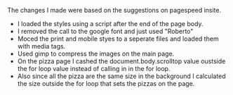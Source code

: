 The changes I made were based on the suggestions on pagespeed insite.

- I loaded the styles using a script after the end of the page body.
- I removed the call to the google font and just used "Roberto"
- Moced the print and mobile styes to a seperate files and loaded them with media tags.
- Used gimp to compress the images on the main page.
- On the pizza page I cashed the document.body.scrolltop value oustside the for loop value instead of calling in in the for loop.
- Also since all the pizza are the same size in the background I calculated the size outside the for loop that sets the pizzas on the page.

